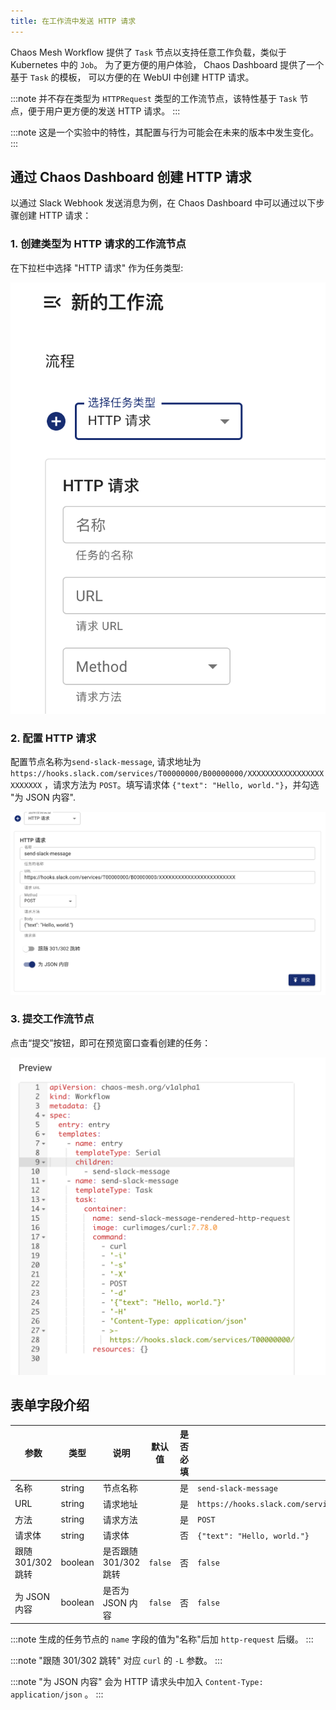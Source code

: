 ```yaml
---
title: 在工作流中发送 HTTP 请求
---
```


Chaos Mesh Workflow 提供了 `Task` 节点以支持任意工作负载，类似于 Kubernetes 中的 `Job`。 为了更方便的用户体验， Chaos Dashboard 提供了一个基于 `Task` 的模板， 可以方便的在 WebUI 中创建 HTTP 请求。

:::note 并不存在类型为 `HTTPRequest` 类型的工作流节点，该特性基于 `Task` 节点，便于用户更方便的发送 HTTP 请求。 :::

:::note 这是一个实验中的特性，其配置与行为可能会在未来的版本中发生变化。 :::

## 通过 Chaos Dashboard 创建 HTTP 请求

以通过 Slack Webhook 发送消息为例，在 Chaos Dashboard 中可以通过以下步骤创建 HTTP 请求：

### 1. 创建类型为 HTTP 请求的工作流节点

在下拉栏中选择 "HTTP 请求" 作为任务类型:

![create-http-request-workflow-node](img/create-http-request-workflow-node_zh.png)

### 2. 配置 HTTP 请求

配置节点名称为`send-slack-message`, 请求地址为 `https://hooks.slack.com/services/T00000000/B00000000/XXXXXXXXXXXXXXXXXXXXXXXX` ，请求方法为 `POST`。填写请求体 `{"text": "Hello, world."}`，并勾选 "为 JSON 内容".

![configure-http-request-workflow-node](img/configure-http-request-workflow-node_zh.png)

### 3. 提交工作流节点

点击“提交”按钮，即可在预览窗口查看创建的任务：

![http-request-task-node-preview](img/http-request-task-node-preview.png)

## 表单字段介绍

| 参数 | 类型 | 说明 | 默认值 | 是否必填 | 示例 |
| --- | --- | --- | --- | --- | --- |
| 名称 | string | 节点名称 |  | 是 | `send-slack-message` |
| URL | string | 请求地址 |  | 是 | `https://hooks.slack.com/services/T00000000/B00000000/XXXXXXXXXXXXXXXXXXXXXXXX` |
| 方法 | string | 请求方法 |  | 是 | `POST` |
| 请求体 | string | 请求体 |  | 否 | `{"text": "Hello, world."}` |
| 跟随 301/302 跳转 | boolean | 是否跟随 301/302 跳转 | `false` | 否 | `false` |
| 为 JSON 内容 | boolean | 是否为 JSON 内容 | `false` | 否 | `false` |

:::note 生成的任务节点的 `name` 字段的值为"名称"后加 `http-request` 后缀。 :::

:::note "跟随 301/302 跳转" 对应 `curl` 的 `-L` 参数。 :::

:::note "为 JSON 内容" 会为 HTTP 请求头中加入 `Content-Type: application/json` 。 :::
